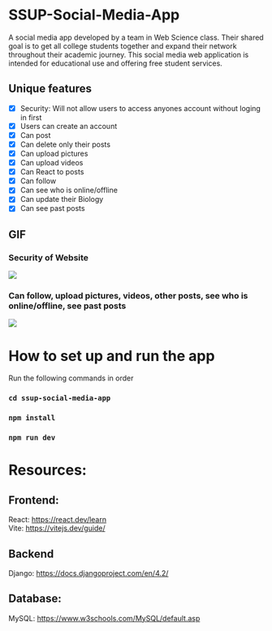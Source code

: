 # SSUP-Social-Media-App
A social media app developed by a team in Web Science class. Their shared goal is to get all college students together and expand their network throughout their academic journey. This social media web application is intended for educational use and offering free student services.

## Unique features
- [x] Security: Will not allow users to access anyones account without loging in first
- [x] Users can create an account
- [x] Can post
- [x] Can delete only their posts
- [x] Can upload pictures
- [x] Can upload videos
- [x] Can React to posts
- [x] Can follow
- [x] Can see who is online/offline
- [x] Can update their Biology
- [x] Can see past posts    
## GIF
### Security of Website
![](http://g.recordit.co/iL1YGW24yN.gif)
### Can follow, upload pictures, videos, other posts, see who is online/offline, see past posts
![](http://g.recordit.co/KQA2NTzOIo.gif)
# How to set up and run the app
Run the following commands in order
### `cd ssup-social-media-app`
### `npm install`
### `npm run dev`
# Resources:
## Frontend:
React: https://react.dev/learn \
Vite: https://vitejs.dev/guide/
## Backend
Django: https://docs.djangoproject.com/en/4.2/
## Database:
MySQL: https://www.w3schools.com/MySQL/default.asp
